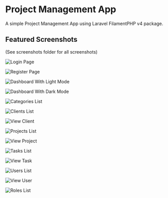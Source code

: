# Project Management App

A simple Project Management App using Laravel FilamentPHP v4 package.

## Featured Screenshots

(See screenshots folder for all screenshots)

![Login Page](https://github.com/CodeNemesis27/project-management-app/blob/main/screenshots/Login%20page.png)

![Register Page](https://github.com/CodeNemesis27/project-management-app/blob/main/screenshots/Register%20page.png)

![Dashboard With Light Mode](https://github.com/CodeNemesis27/project-management-app/blob/main/screenshots/Dashboard%20with%20light%20mode.png)

![Dashboard With Dark Mode](https://github.com/CodeNemesis27/project-management-app/blob/main/screenshots/Dashboard%20with%20dark%20mode.png)

![Categories List](https://github.com/CodeNemesis27/project-management-app/blob/main/screenshots/Categories%20List.png)

![Clients List](https://github.com/CodeNemesis27/project-management-app/blob/main/screenshots/Clients%20List.png)

![View Client](https://github.com/CodeNemesis27/project-management-app/blob/main/screenshots/View%20Client.png)

![Projects List](https://github.com/CodeNemesis27/project-management-app/blob/main/screenshots/Projects%20List.png)

![View Project](https://github.com/CodeNemesis27/project-management-app/blob/main/screenshots/View%20Project.png)

![Tasks List](https://github.com/CodeNemesis27/project-management-app/blob/main/screenshots/Tasks%20List.png)

![View Task](https://github.com/CodeNemesis27/project-management-app/blob/main/screenshots/View%20Task.png)

![Users List](https://github.com/CodeNemesis27/project-management-app/blob/main/screenshots/Users%20List.png)

![View User](https://github.com/CodeNemesis27/project-management-app/blob/main/screenshots/View%20User.png)

![Roles List](https://github.com/CodeNemesis27/project-management-app/blob/main/screenshots/Roles%20List.png)


